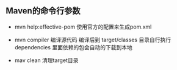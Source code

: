 ## Maven的命令行参数

- mvn help:effective-pom
使用官方的配置来生成pom.xml

- mvn compiler
  编译源代码
  编译后到 target/classes 目录自行执行
  dependencies 里面依赖的包会自动的下载到本地

- mav clean 
  清理target目录

